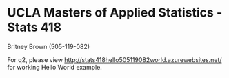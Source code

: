 # UCLA Masters of Applied Statistics - Stats 418

Britney Brown (505-119-082)

For q2, please view http://stats418hello505119082world.azurewebsites.net/ for working Hello World example.